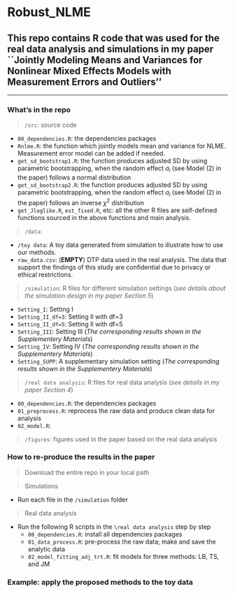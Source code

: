 Robust_NLME
================

<!-- README.md is generated from README.Rmd. Please edit that file -->

## This repo contains R code that was used for the real data analysis and simulations in my paper \`\`Jointly Modeling Means and Variances for Nonlinear Mixed Effects Models with Measurement Errors and Outliers’’

------------------------------------------------------------------------

### What’s in the repo

> `/src`: source code

- `00_dependencies.R`: the dependencies packages  
- `Rnlme.R`: the function which jointly models mean and variance for
  NLME. Measurement error model can be added if needed.
- `get_sd_bootstrap1.R`: the function produces adjusted SD by using
  parametric bootstrapping, when the random effect $a_i$ (see Model (2)
  in the paper) follows a normal distribution
- `get_sd_bootstrap2.R`: the function produces adjusted SD by using
  parametric bootstrapping, when the random effect $a_i$ (see Model (2)
  in the paper) follows an inverse $\chi^2$ distribution
- `get_Jloglike.R`, `est_fixed.R`, etc: all the other R files are
  self-defined functions sourced in the above functions and main
  analysis.

> `/data`:

- `/toy data`: A toy data generated from simulation to illustrate how to
  use our methods.
- `raw_data.csv`: (**EMPTY**) DTP data used in the real analysis. The
  data that support the findings of this study are confidential due to
  privacy or ethical restrictions.

> `/simulation`: R files for different simulation settings (*see details
> about the simulation design in my paper Section 5*)

- `Setting_I`: Setting I
- `Setting_II_df=3`: Setting II with df=3
- `Setting_II_df=5`: Setting II with df=5
- `Setting_III`: Setting III (*The corresponding results shown in the
  Supplementery Materials*)
- `Setting_IV`: Setting IV (*The corresponding results shown in the
  Supplementery Materials*)
- `Setting_SUPP`: A supplementary simulation setting (*The corresponding
  results shown in the Supplementery Materials*)

> `/real data analysis`: R files for real data analysis (*see details in
> my paper Section 4*)

- `00_dependencies.R`: the dependencies packages
- `01_preprocess.R`: reprocess the raw data and produce clean data for
  analysis
- `02_model.R`:

> `/figures`: figures used in the paper based on the real data analysis

### How to re-produce the results in the paper

> Download the entire repo in your local path

> Simulations

- Run each file in the `/simulation` folder

> Real data analysis

- Run the following R scripts in the `\real data analysis` step by step
  - `00_dependencies.R`: install all dependencies packages
  - `01_data_process.R`: pre-process the raw data; make and save the
    analytic data
  - `02_model_fitting_adj_trt.R`: fit models for three methods: LB, TS,
    and JM

### Example: apply the proposed methods to the toy data
